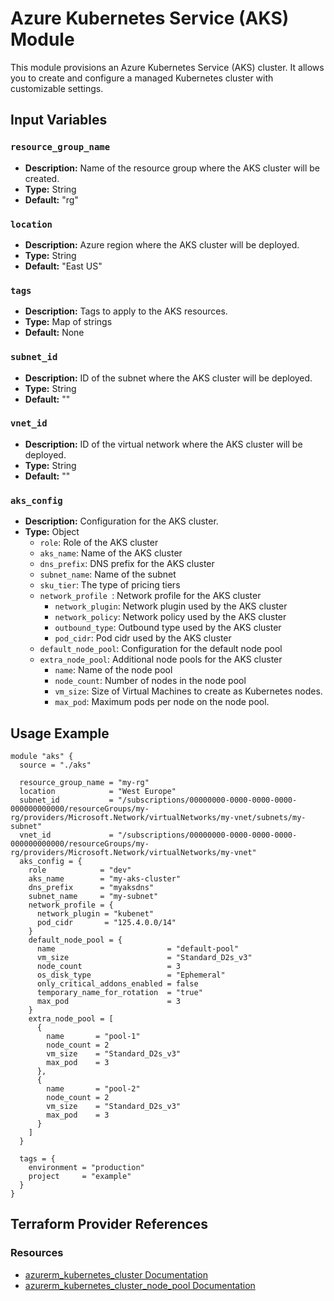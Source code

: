 # Azure Kubernetes Service (AKS) Module

This module provisions an Azure Kubernetes Service (AKS) cluster. It allows you to create and configure a managed Kubernetes cluster with customizable settings.

## Input Variables

### `resource_group_name`

- **Description:** Name of the resource group where the AKS cluster will be created.
- **Type:** String
- **Default:** "rg"

### `location`

- **Description:** Azure region where the AKS cluster will be deployed.
- **Type:** String
- **Default:** "East US"

### `tags`

- **Description:** Tags to apply to the AKS resources.
- **Type:** Map of strings
- **Default:** None

### `subnet_id`

- **Description:** ID of the subnet where the AKS cluster will be deployed.
- **Type:** String
- **Default:** ""

### `vnet_id`

- **Description:** ID of the virtual network where the AKS cluster will be deployed.
- **Type:** String
- **Default:** ""

### `aks_config`

- **Description:** Configuration for the AKS cluster.
- **Type:** Object
  - `role`: Role of the AKS cluster
  - `aks_name`: Name of the AKS cluster
  - `dns_prefix`: DNS prefix for the AKS cluster
  - `subnet_name`: Name of the subnet
  - `sku_tier`: The type of pricing tiers
  - `network_profile `: Network profile for the AKS cluster
    - `network_plugin`: Network plugin used by the AKS cluster
    - `network_policy`: Network policy used by the AKS cluster
    - `outbound_type`: Outbound type used by the AKS cluster
    - `pod_cidr`: Pod cidr used by the AKS cluster
  - `default_node_pool`: Configuration for the default node pool
  - `extra_node_pool`: Additional node pools for the AKS cluster
    - `name`: Name of the node pool
    - `node_count`: Number of nodes in the node pool
    - `vm_size`: Size of Virtual Machines to create as Kubernetes nodes.
    - `max_pod`: Maximum pods per node on the node pool.

## Usage Example

```hcl
module "aks" {
  source = "./aks"

  resource_group_name = "my-rg"
  location            = "West Europe"
  subnet_id           = "/subscriptions/00000000-0000-0000-0000-000000000000/resourceGroups/my-rg/providers/Microsoft.Network/virtualNetworks/my-vnet/subnets/my-subnet"
  vnet_id             = "/subscriptions/00000000-0000-0000-0000-000000000000/resourceGroups/my-rg/providers/Microsoft.Network/virtualNetworks/my-vnet"
  aks_config = {
    role            = "dev"
    aks_name        = "my-aks-cluster"
    dns_prefix      = "myaksdns"
    subnet_name     = "my-subnet"
    network_profile = {
      network_plugin = "kubenet"
      pod_cidr       = "125.4.0.0/14"
    }
    default_node_pool = {
      name                         = "default-pool"
      vm_size                      = "Standard_D2s_v3"
      node_count                   = 3
      os_disk_type                 = "Ephemeral"
      only_critical_addons_enabled = false
      temporary_name_for_rotation  = "true"
      max_pod                      = 3
    }
    extra_node_pool = [
      {
        name       = "pool-1"
        node_count = 2
        vm_size    = "Standard_D2s_v3"
        max_pod    = 3
      },
      {
        name       = "pool-2"
        node_count = 2
        vm_size    = "Standard_D2s_v3"
        max_pod    = 3
      }
    ]
  }

  tags = {
    environment = "production"
    project     = "example"
  }
}
```

## Terraform Provider References

### Resources

- [azurerm_kubernetes_cluster Documentation](https://registry.terraform.io/providers/hashicorp/azurerm/latest/docs/resources/kubernetes_cluster)
- [azurerm_kubernetes_cluster_node_pool Documentation](https://registry.terraform.io/providers/hashicorp/azurerm/latest/docs/resources/kubernetes_cluster_node_pool)
